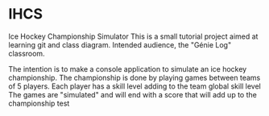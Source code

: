 # IHCS
Ice Hockey Championship Simulator
This is a small tutorial project aimed at learning git and class diagram.
Intended audience, the "Génie Log" classroom.

The intention is to make a console application to simulate an ice hockey championship.
The championship is done by playing games between teams of 5 players.
Each player has a skill level adding to the team global skill level
The games are "simulated" and will end with a score that will add up to the championship
test
